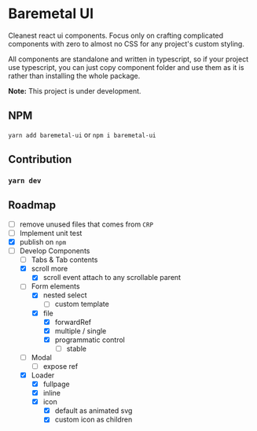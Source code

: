 # Baremetal UI

Cleanest react ui components. Focus only on crafting complicated components with zero to almost no CSS for any project's custom styling.

All components are standalone and written in typescript, so if your project use typescript, you can just copy component folder and use them as it is rather than installing the whole package.

**Note:** This project is under development.

## NPM

`yarn add baremetal-ui` or `npm i baremetal-ui`

## Contribution

### `yarn dev`



## Roadmap

- [ ] remove unused files that comes from `CRP`
- [ ] Implement unit test
- [x] publish on `npm`
- [ ] Develop Components
  - [ ] Tabs & Tab contents
  - [x] scroll more
    - [x] scroll event attach to any scrollable parent
  - [ ] Form elements
    - [x] nested select
      - [ ] custom template
    - [x] file
      - [x] forwardRef
      - [x] multiple / single
      - [x] programmatic control
        - [ ] stable
  - [ ] Modal
    - [ ] expose ref
  - [x] Loader
    - [x] fullpage
    - [x] inline
    - [x] icon
      - [x] default  as animated svg
      - [x] custom icon as children
